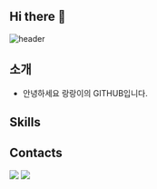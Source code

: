 ## Hi there 👋

![header](https://capsule-render.vercel.app/api?type=waving&color=gradient&customColorList=10&height=200&text=rrangeess's%20GITHUB&fontSize=50&animation=twinkling&fontAlign=68&fontAlignY=36)

## 소개
- 안녕하세요 랑랑이의 GITHUB입니다.

## Skills

## Contacts
<a href="https://www.instagram.com/keeezong"><img src="https://img.shields.io/badge/Instagram-E4405F?style=flat-square&logo=Instagram&logoColor=white"/></a>
<a href="https://blog.naver.com/zlions2127"><img src="https://img.shields.io/badge/Naver-03C75A?style=flat-square&logo=Naver&logoColor=white"/></a>
